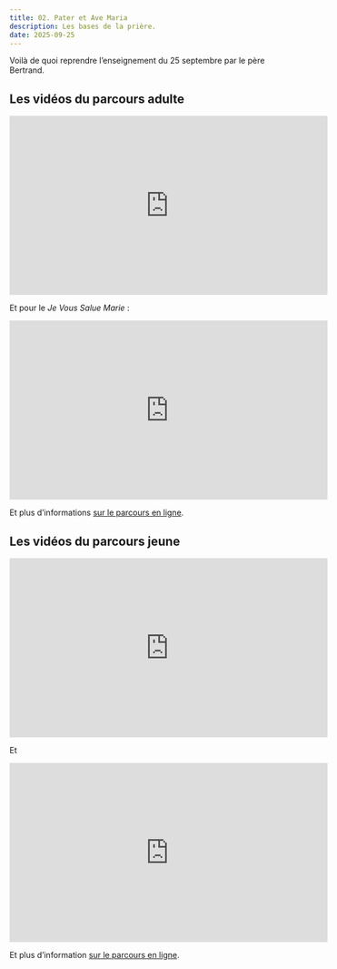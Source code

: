 ```yaml
---
title: 02. Pater et Ave Maria
description: Les bases de la prière.
date: 2025-09-25
---
```

Voilà de quoi reprendre l’enseignement du 25 septembre par le père Bertrand.

## Les vidéos du parcours adulte

<iframe width="560" height="315" src="https://www.youtube.com/embed/qebDglKwHYc?si=tdsoCZSCO5kj6LEq" title="YouTube video player" frameborder="0" allow="accelerometer; clipboard-write; encrypted-media; gyroscope; picture-in-picture; web-share" referrerpolicy="strict-origin-when-cross-origin" allowfullscreen></iframe>

Et pour le *Je Vous Salue Marie* :

<iframe width="560" height="315" src="https://www.youtube.com/embed/hvnnfBRCGmE?si=KnGB_2N1ajxMCDgg" title="YouTube video player" frameborder="0" allow="accelerometer; clipboard-write; encrypted-media; gyroscope; picture-in-picture; web-share" referrerpolicy="strict-origin-when-cross-origin" allowfullscreen></iframe>

Et plus d’informations [sur le parcours en ligne](https://academy.lamourvaincra.com/quest/04).

## Les vidéos du parcours jeune

<iframe width="560" height="315" src="https://www.youtube.com/embed/se8ZELrJkS4?si=FM4WcO0C7DFKh549" title="YouTube video player" frameborder="0" allow="accelerometer; clipboard-write; encrypted-media; gyroscope; picture-in-picture; web-share" referrerpolicy="strict-origin-when-cross-origin" allowfullscreen></iframe>

Et

<iframe width="560" height="315" src="https://www.youtube.com/embed/wG0jl-gmaVM?si=-1BXWyXk8cqwWExF" title="YouTube video player" frameborder="0" allow="accelerometer; clipboard-write; encrypted-media; gyroscope; picture-in-picture; web-share" referrerpolicy="strict-origin-when-cross-origin" allowfullscreen></iframe>

Et plus d’information [sur le parcours en ligne](https://academy.lamourvaincra.com/quest/103).

